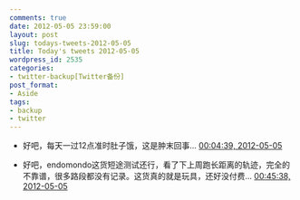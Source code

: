 ```yaml
---
comments: true
date: 2012-05-05 23:59:00
layout: post
slug: todays-tweets-2012-05-05
title: Today's tweets 2012-05-05
wordpress_id: 2535
categories:
- twitter-backup[Twitter备份]
post_format:
- Aside
tags:
- backup
- twitter
---
```





  * 好吧，每天一过12点准时肚子饿，这是肿末回事… [00:04:39, 2012-05-05](http://twitter.com/gfrog/statuses/198443029923762177)





  * 好吧，endomondo这货短途测试还行，看了下上周跑长距离的轨迹，完全的不靠谱，很多路段都没有记录。这货真的就是玩具，还好没付费… [00:45:38, 2012-05-05](http://twitter.com/gfrog/statuses/198453342886825986)




